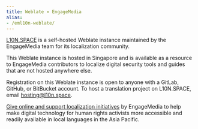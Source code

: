 ```yaml
---
title: Weblate × EngageMedia
alias:
- /eml10n-weblate/
---
```


[L10N.SPACE](https://l10n.party) is a self-hosted Weblate instance maintained by the EngageMedia team for its localization community.

This Weblate instance is hosted in Singapore and is available as a resource to EngageMedia contributors to localize digital security tools and guides that are not hosted anywhere else.

Registration on this Weblate instance is open to anyone with a GitLab, GitHub, or BitBucket account. To host a translation project on L10N.SPACE, email [hosting@l10n.space](mailto:hosting@l10n.space).

[Give online and support localization initiatives](https://buy.stripe.com/6oE8Alf3Pb6D83S288) by EngageMedia to help make digital technology for human rights activists more accessible and readily available in local languages in the Asia Pacific.
